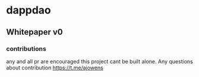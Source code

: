 # dappdao
## Whitepaper v0

### contributions
any and all pr are encouraged this project cant be built alone.  Any questions about contribution https://t.me/ajowens

